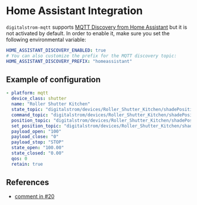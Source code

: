 # Home Assistant Integration

`digitalstrom-mqtt` supports [MQTT Discovery from Home Assistant](https://www.home-assistant.io/docs/mqtt/discovery/) but it is not activated by default. In order to enable it, make sure you set the following environmental variable:

```yaml
HOME_ASSISTANT_DISCOVERY_ENABLED: true
# You can also customize the prefix for the MQTT discovery topic:
HOME_ASSISTANT_DISCOVERY_PREFIX: "homeassistant"
```

## Example of configuration

```yaml
- platform: mqtt
  device_class: shutter
  name: "Roller Shutter Kitchen"
  state_topic: "digitalstrom/devices/Roller_Shutter_Kitchen/shadePositionOutside/state"
  command_topic: "digitalstrom/devices/Roller_Shutter_Kitchen/shadePositionOutside/command"
  position_topic: "digitalstrom/devices/Roller_Shutter_Kitchen/shadePositionOutside/state"
  set_position_topic: "digitalstrom/devices/Roller_Shutter_Kitchen/shadePositionOutside/command"
  payload_open: "100"
  payload_close: "0"
  payload_stop: "STOP"
  state_open: "100.00"
  state_closed: "0.00"
  qos: 0
  retain: true
```

## References

* [comment in #20](https://github.com/gaetancollaud/digitalstrom-mqtt/issues/20#issuecomment-1013740593)